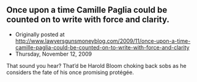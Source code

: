 ## Once upon a time Camille Paglia could be counted on to write with force and clarity.

 * Originally posted at http://www.lawyersgunsmoneyblog.com/2009/11/once-upon-a-time-camille-paglia-could-be-counted-on-to-write-with-force-and-clarity
 * Thursday, November 12, 2009

That sound you hear?  That’d be Harold Bloom choking back sobs as he considers the fate of his once promising protégée.